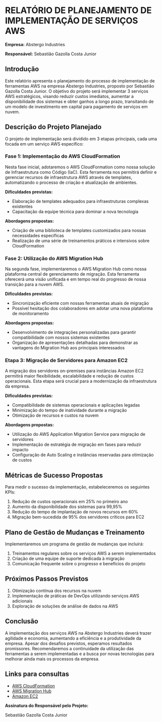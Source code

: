 # RELATÓRIO DE PLANEJAMENTO DE IMPLEMENTAÇÃO DE SERVIÇOS AWS

**Empresa:** Abstergo Industries

**Responsável:** Sebastião Gazolla Costa Junior

## Introdução

Este relatório apresenta o planejamento do processo de implementação de ferramentas AWS na empresa Abstergo Industries, proposto por Sebastião Gazolla Costa Junior. O objetivo do projeto será implementar 3 serviços AWS estratégicos, visando reduzir custos imediatos, aumentar a disponibilidade dos sistemas e obter ganhos a longo prazo, transitando de um modelo de investimento em capital para pagamento de serviços em nuvem.

## Descrição do Projeto Planejado

O projeto de implementação será dividido em 3 etapas principais, cada uma focada em um serviço AWS específico:

### Fase 1: Implementação do AWS CloudFormation

Nesta fase inicial, adotaremos o AWS CloudFormation como nossa solução de Infraestrutura como Código (IaC). Esta ferramenta nos permitirá definir e gerenciar recursos de infraestrutura AWS através de templates, automatizando o processo de criação e atualização de ambientes.

**Dificuldades previstas:**
- Elaboração de templates adequados para infraestruturas complexas existentes
- Capacitação da equipe técnica para dominar a nova tecnologia

**Abordagens propostas:**
- Criação de uma biblioteca de templates customizados para nossas necessidades específicas
- Realização de uma série de treinamentos práticos e intensivos sobre CloudFormation

### Fase 2: Utilização do AWS Migration Hub

Na segunda fase, implementaremos o AWS Migration Hub como nossa plataforma central de gerenciamento de migração. Esta ferramenta oferecerá uma visão unificada e em tempo real do progresso de nossa transição para a nuvem AWS.

**Dificuldades previstas:**
- Sincronização eficiente com nossas ferramentas atuais de migração
- Possível hesitação dos colaboradores em adotar uma nova plataforma de monitoramento

**Abordagens propostas:**
- Desenvolvimento de integrações personalizadas para garantir compatibilidade com nossos sistemas existentes
- Organização de apresentações detalhadas para demonstrar as vantagens do Migration Hub aos principais interessados

### Etapa 3: Migração de Servidores para Amazon EC2

A migração dos servidores on-premises para instâncias Amazon EC2 permitirá maior flexibilidade, escalabilidade e redução de custos operacionais. Esta etapa será crucial para a modernização da infraestrutura da empresa.

**Dificuldades previstas:**
- Compatibilidade de sistemas operacionais e aplicações legadas
- Minimização do tempo de inatividade durante a migração
- Otimização de recursos e custos na nuvem

**Abordagens propostas:**
- Utilização do AWS Application Migration Service para migração de servidores
- Implementação de estratégia de migração em fases para reduzir impacto
- Configuração de Auto Scaling e instâncias reservadas para otimização de custos

## Métricas de Sucesso Propostas

Para medir o sucesso da implementação, estabeleceremos os seguintes KPIs:

1. Redução de custos operacionais em 25% no primeiro ano
2. Aumento da disponibilidade dos sistemas para 99,95%
3. Redução do tempo de implantação de novos recursos em 60%
4. Migração bem-sucedida de 95% dos servidores críticos para EC2

## Plano de Gestão de Mudanças e Treinamento

Implementaremos um programa de gestão de mudanças que incluirá:

1. Treinamentos regulares sobre os serviços AWS a serem implementados
2. Criação de uma equipe de suporte dedicada à migração
3. Comunicação frequente sobre o progresso e benefícios do projeto

## Próximos Passos Previstos

1. Otimização contínua dos recursos na nuvem
2. Implementação de práticas de DevOps utilizando serviços AWS adicionais
3. Exploração de soluções de análise de dados na AWS

## Conclusão

A implementação dos serviços AWS na Abstergo Industries deverá trazer agilidade e economia, aumentando a eficiência e a produtividade da empresa. Apesar dos desafios previstos, esperamos resultados promissores. Recomendaremos a continuidade da utilização das ferramentas a serem implementadas e a busca por novas tecnologias para melhorar ainda mais os processos da empresa.

## Links para consultas

- [AWS CloudFormation](https://aws.amazon.com/pt/cloudformation/)
- [AWS Migration Hub](https://aws.amazon.com/migration-hub/?nc=bc&pg=rs)
- [Amazon EC2](https://aws.amazon.com/ec2/)

**Assinatura do Responsável pelo Projeto:**

Sebastião Gazolla Costa Junior